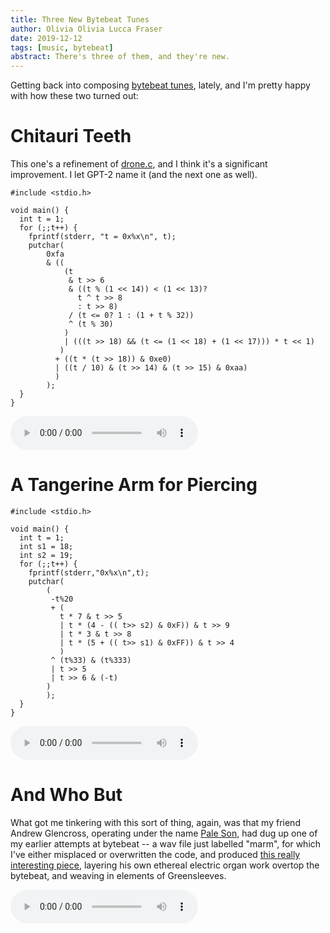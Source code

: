 ```yaml
---
title: Three New Bytebeat Tunes
author: Olivia Olivia Lucca Fraser
date: 2019-12-12
tags: [music, bytebeat]
abstract: There's three of them, and they're new.
---
```


Getting back into composing
[bytebeat tunes](/posts/defrag-0.md#drone), 
lately, and I'm pretty happy with
how these two turned out:

# Chitauri Teeth

This one's a refinement of [drone.c](/posts/defrag-0.md#drone), and I
think it's a significant improvement. I let GPT-2 name it (and the
next one as well). 


```
#include <stdio.h>

void main() {
  int t = 1;
  for (;;t++) {
    fprintf(stderr, "t = 0x%x\n", t);
    putchar(
        0xfa
        & ((
            (t 
             & t >> 6
             & ((t % (1 << 14)) < (1 << 13)? 
               t ^ t >> 8
               : t >> 8) 
             / (t <= 0? 1 : (1 + t % 32))
             ^ (t % 30)
            )
            | (((t >> 18) && (t <= (1 << 18) + (1 << 17))) * t << 1)
           )
          + ((t * (t >> 18)) & 0xe0)
          | ((t / 10) & (t >> 14) & (t >> 15) & 0xaa)
          )
        );
  }
}
```



<audio controls>
  <source src="/data/bb/drone/drone.flac" type="audio/flac">
  <source src="/data/bb/drone/drone.wav" type="audio/wav"> 
  Your browser does not support the audio element.
</audio>


# A Tangerine Arm for Piercing

```
#include <stdio.h>

void main() {
  int t = 1;
  int s1 = 18;
  int s2 = 19;
  for (;;t++) {
    fprintf(stderr,"0x%x\n",t);
    putchar(
        ( 
         -t%20 
         + (
           t * 7 & t >> 5
           | t * (4 - (( t>> s2) & 0xF)) & t >> 9
           | t * 3 & t >> 8
           | t * (5 + (( t>> s1) & 0xFF)) & t >> 4
           )
         ^ (t%33) & (t%333)
         | t >> 5 
         | t >> 6 & (-t)
        )
        );
  }
}
```

<audio controls>
  <source src="/data/bb/fawn/fawn.flac" type="audio/flac">
  <source src="/data/bb/fawn/fawn.wav" type="audio/wav"> 
  Your browser does not support the audio element.
</audio>

# And Who But

What got me tinkering with this sort of thing, again, was that my friend Andrew
Glencross, operating under the name 
[Pale Son](https://paleson.bandcamp.com/), had dug up one of my earlier
attempts at bytebeat -- a wav file just labelled "marm", for which I've either
misplaced or overwritten the code, and produced
[this really interesting piece](https://paleson.bandcamp.com/track/and-who-but), layering his own ethereal electric organ work overtop the bytebeat, and
weaving in elements of Greensleeves. 

<audio controls>
  <source src="/data/bb/Pale_Son-And_Who_But.flac" type="audio/flac">
  Your browser does not support the audio element.
</audio>

